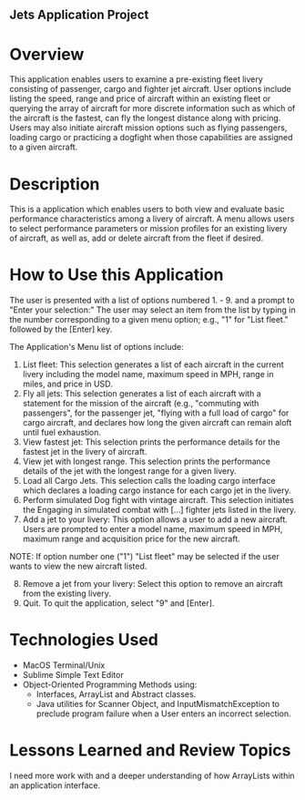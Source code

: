 ## Jets Application Project

# Overview

This application enables users to examine a pre-existing fleet livery consisting of passenger, cargo and fighter jet aircraft. User options include listing the speed, range and price of aircraft within an existing fleet or querying the array of aircraft for more discrete information such as which of the aircraft is the fastest, can fly the longest distance along with pricing. Users may also initiate aircraft mission options such as flying passengers, loading cargo or practicing a dogfight when those capabilities are assigned to a given aircraft.

# Description

This is a application which enables users to both view and evaluate basic performance characteristics among a livery of aircraft. A menu allows users to select performance parameters or mission profiles for an existing livery of aircraft, as well as, add or delete aircraft from the fleet if desired.

# How to Use this Application

The user is presented with a list of options numbered 1. - 9. and a prompt to "Enter your selection:"
The user may select an item from the list by typing in the number corresponding to a given menu option; e.g., "1" for "List fleet." followed by the [Enter] key.

The Application's Menu list of options include:

1. List fleet: This selection generates a list of each aircraft in the current livery including the model name, maximum speed in MPH, range in miles, and price in USD.
2. Fly all jets: This selection generates a list of each aircraft with a statement for the mission of the aircraft (e.g., "commuting with passengers", for the passenger jet, "flying with a full load of cargo" for cargo aircraft, and declares how long the given aircraft can remain aloft until fuel exhaustion.
3. View fastest jet: This selection prints the performance details for the fastest jet in the livery of aircraft.
4. View jet with longest range. This selection prints the performance details of the jet with the longest range for a given livery.
5. Load all Cargo Jets. This selection calls the loading cargo interface which declares a loading cargo instance for each cargo jet in the livery.
6. Perform simulated Dog fight with vintage aircraft. This selection initiates the Engaging in simulated combat with [...] fighter jets listed in the livery.
7. Add a jet to your livery: This option allows a user to add a new aircraft. Users are prompted to enter a model name, maximum speed in MPH, maximum range and acquisition price for the new aircraft.

 NOTE: If option number one ("1") "List fleet" may be selected if the user wants to view the new aircraft listed.
 
8. Remove a jet from your livery: Select this option to remove an aircraft from the existing livery.
9. Quit. To quit the application, select "9" and [Enter].
	

# Technologies Used

- MacOS Terminal/Unix
- Sublime Simple Text Editor
- Object-Oriented Programming Methods using:
  * Interfaces, ArrayList and Abstract classes.
  * Java utilities for Scanner Object, and InputMismatchException to preclude program failure when a User enters an incorrect selection.

# Lessons Learned and Review Topics

I need more work with and a deeper understanding of how ArrayLists within an application interface.
